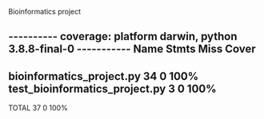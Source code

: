 Bioinformatics project 

---------- coverage: platform darwin, python 3.8.8-final-0 -----------
Name                             Stmts   Miss  Cover
----------------------------------------------------
bioinformatics_project.py           34      0   100%
test_bioinformatics_project.py       3      0   100%
----------------------------------------------------
TOTAL                               37      0   100%

